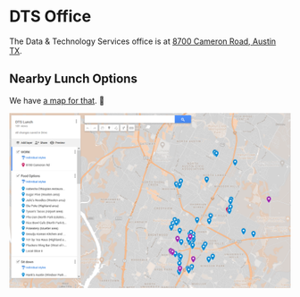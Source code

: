 # DTS Office

The Data & Technology Services office is at [8700 Cameron Road, Austin TX](https://goo.gl/maps/GSKtFEHpx585fJkN6).&#x20;

## Nearby Lunch Options

We have [a map for that](https://www.google.com/maps/d/u/0/viewer?mid=1OFKA1JVEpysc7Kh2lbPPx\_moMzEPGhBJ\&ll=30.34970295660435%2C-97.69603670420717\&z=12). 🙂

![](<../.gitbook/assets/image (6).png>)

